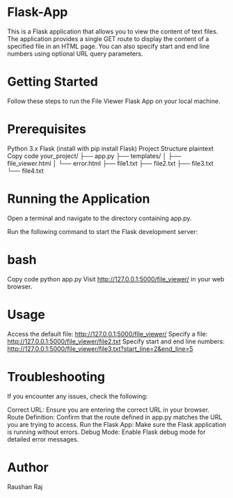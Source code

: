 # Flask-App
This is a Flask application that allows you to view the content of text files. The application provides a single GET route to display the content of a specified file in an HTML page. You can also specify start and end line numbers using optional URL query parameters.


# Getting Started
Follow these steps to run the File Viewer Flask App on your local machine.

# Prerequisites
Python 3.x
Flask (install with pip install Flask)
Project Structure
plaintext
Copy code
                          your_project/
                          ├── app.py
                          ├── templates/
                          │   ├── file_viewer.html
                          │   └── error.html
                          ├── file1.txt
                          ├── file2.txt
                          ├── file3.txt
                          └── file4.txt

# Running the Application
Open a terminal and navigate to the directory containing app.py.

Run the following command to start the Flask development server:

# bash
Copy code
python app.py
Visit http://127.0.0.1:5000/file_viewer/ in your web browser.

# Usage
Access the default file: http://127.0.0.1:5000/file_viewer/
Specify a file: http://127.0.0.1:5000/file_viewer/file2.txt
Specify start and end line numbers: http://127.0.0.1:5000/file_viewer/file3.txt?start_line=2&end_line=5

# Troubleshooting
If you encounter any issues, check the following:

Correct URL: Ensure you are entering the correct URL in your browser.
Route Definition: Confirm that the route defined in app.py matches the URL you are trying to access.
Run the Flask App: Make sure the Flask application is running without errors.
Debug Mode: Enable Flask debug mode for detailed error messages.

# Author
Raushan Raj
